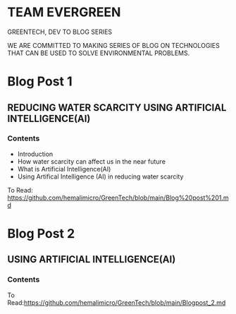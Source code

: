 
# TEAM EVERGREEN

GREENTECH, DEV TO BLOG SERIES

WE ARE COMMITTED TO MAKING SERIES OF BLOG ON TECHNOLOGIES THAT  CAN BE USED TO SOLVE ENVIRONMENTAL PROBLEMS.

#

# Blog Post 1

## **REDUCING WATER SCARCITY USING ARTIFICIAL INTELLIGENCE(AI)**

### Contents
- Introduction
- How water scarcity can affect us in the near future
- What is Artificial Intelligence(AI)
- Using Artifical Intelligence (AI) in reducing water scarcity

To Read: https://github.com/hemalimicro/GreenTech/blob/main/Blog%20post%201.md


# Blog Post 2
## **USING ARTIFICIAL INTELLIGENCE(AI)**

### Contents


To Read:https://github.com/hemalimicro/GreenTech/blob/main/Blogpost_2.md
